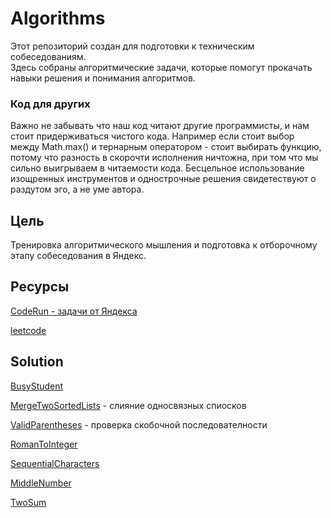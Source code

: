 # Algorithms

Этот репозиторий создан для подготовки к техническим собеседованиям.  
Здесь собраны алгоритмические задачи, которые помогут прокачать навыки решения и понимания алгоритмов.

### Код для других 

Важно не забывать что наш код читают другие программисты, и нам стоит придерживаться чистого кода. Например если стоит 
выбор между Math.max() и тернарным оператором - стоит выбирать функцию, потому что разность в скорочти исполнения 
ничтожна, при том что мы сильно выигрываем в читаемости кода. Бесцельное использование изощренных инструментов и 
однострочные решения свидетествуют о раздутом эго, а не уме автора. 

## Цель

Тренировка алгоритмического мышления и подготовка к отборочному этапу собеседования в Яндекс.

## Ресурсы

[CodeRun - задачи от Яндекса](https://coderun.yandex.ru)

[leetcode](https://leetcode.com/problem-list/ocywzq52/)

## Solution 

[BusyStudent](https://leetcode.com/problems/number-of-students-doing-homework-at-a-given-time) 

[MergeTwoSortedLists](https://leetcode.com/problems/merge-two-sorted-lists) - слияние односвязных спиосков 

[ValidParentheses](https://leetcode.com/problems/valid-parentheses) - проверка скобочной последователности

[RomanToInteger](https://leetcode.com/problems/roman-to-integer)

[SequentialCharacters](https://leetcode.com/problems/consecutive-characters)

[MiddleNumber](https://coderun.yandex.ru/problem/median-out-of-three)

[TwoSum](https://leetcode.com/problems/two-sum)
